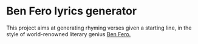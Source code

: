 # Ben Fero lyrics generator

This project aims at generating rhyming verses given a starting line, in the style of world-renowned literary genius [Ben Fero.](https://www.google.com/url?sa=i&url=https%3A%2F%2Fwww.reddit.com%2Fr%2Fburdurland%2Fcomments%2Fg2wjd2%2Fsa%2F&psig=AOvVaw2TPmiNiRsfHUeePDsTsdlM&ust=1642527229704000&source=images&cd=vfe&ved=0CAsQjRxqFwoTCPiphPeoufUCFQAAAAAdAAAAABAD)
